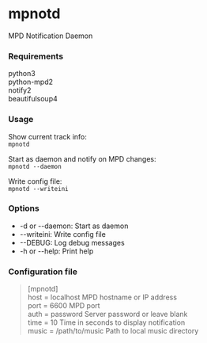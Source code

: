 # mpnotd
MPD Notification Daemon  
  
### Requirements
python3  
python-mpd2  
notify2  
beautifulsoup4   

### Usage
  
Show current track info:  
  `mpnotd`  
  
Start as daemon and notify on MPD changes:  
  `mpnotd --daemon`  
  
Write config file:  
  `mpnotd --writeini`  
  
### Options
*  -d or --daemon:  Start as daemon  
*  --writeini:      Write config file  
*  --DEBUG:         Log debug messages  
*  -h or --help:    Print help  

### Configuration file

> [mpnotd]  
> host = localhost          MPD hostname or IP address  
> port = 6600               MPD port  
> auth = password           Server password or leave blank  
> time = 10                 Time in seconds to display notification  
> music = /path/to/music    Path to local music directory  
